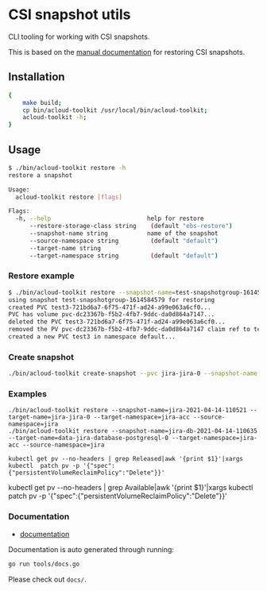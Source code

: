 # CSI snapshot utils

CLI tooling for working with CSI snapshots.

This is based on the [manual documentation](https://insight.avisi.nl/confluence/display/AME/how-to+restore+a+snapshot+to+a+new+namespace) for restoring CSI snapshots.

## Installation

```bash
{
    make build;
    cp bin/acloud-toolkit /usr/local/bin/acloud-toolkit;
    acloud-toolkit -h;
}
```

## Usage

```bash
$ ./bin/acloud-toolkit restore -h
restore a snapshot

Usage:
  acloud-toolkit restore [flags]

Flags:
  -h, --help                           help for restore
      --restore-storage-class string    (default "ebs-restore")
      --snapshot-name string           name of the snapshot
      --source-namespace string         (default "default")
      --target-name string             
      --target-namespace string         (default "default")
```

### Restore example

```bash
$ ./bin/acloud-toolkit restore --snapshot-name=test-snapshotgroup-1614584579 --target-name=test3 --target-namespace=default
using snapshot test-snapshotgroup-1614584579 for restoring
created PVC test3-721bd6a7-6f75-471f-ad24-a99e063a6cf0...
PVC has volume pvc-dc23367b-f5b2-4fb7-9ddc-da0d864a7147...
deleted the PVC test3-721bd6a7-6f75-471f-ad24-a99e063a6cf0...
removed the PV pvc-dc23367b-f5b2-4fb7-9ddc-da0d864a7147 claim ref to test3-721bd6a7-6f75-471f-ad24-a99e063a6cf0...
created a new PVC test3 in namespace default...
```

### Create snapshot

```bash
./bin/acloud-toolkit create-snapshot --pvc jira-jira-0 --snapshot-name jira-$(date "+%F-%H%M%S") -n jira
```

### Examples

```
./bin/acloud-toolkit restore --snapshot-name=jira-2021-04-14-110521 --target-name=jira-jira-0 --target-namespace=jira-acc --source-namespace=jira
./bin/acloud-toolkit restore --snapshot-name=jira-db-2021-04-14-110635 --target-name=data-jira-database-postgresql-0 --target-namespace=jira-acc --source-namespace=jira
```


```
kubectl get pv --no-headers | grep Released|awk '{print $1}'|xargs kubectl  patch pv -p '{"spec":{"persistentVolumeReclaimPolicy":"Delete"}}'
```

kubectl get pv --no-headers | grep Available|awk '{print $1}'|xargs kubectl  patch pv -p '{"spec":{"persistentVolumeReclaimPolicy":"Delete"}}'

### Documentation

- [documentation](docs/acloud-toolkit.md)

Documentation is auto generated through running:
```bash
go run tools/docs.go
```

Please check out `docs/`.

